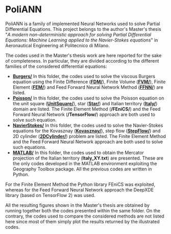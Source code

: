 # PoliANN
PoliANN is a family of implemented Neural Networks used to solve Partial Differential Equations. This project belongs to the author's Master's thesis "_A modern non-deterministic approach for solving Partial Differential Equations: Machine Learning applied to the Navier-Stokes equations_" in Aeronautical Engineering at Politecnico di Milano.


The codes used in the Master's thesis work are here reported for the sake of completeness. In particular, they are divided according to the different families of the considered differential equations:

- **[Burgers/](https://github.com/DavideZor/PoliANN/tree/master/Burgers)** In this folder, the codes used to solve the viscous Burgers equation using the Finite Difference (**[FDM/](https://github.com/DavideZor/PoliANN/tree/master/Burgers/FDM)**), Finite Volume (**[FVM/](https://github.com/DavideZor/PoliANN/tree/master/Burgers/FVM)**), Finite Element (**[FEM/](https://github.com/DavideZor/PoliANN/tree/master/Burgers/FEM)**) and Feed Forward Neural Network Method (**[FFNN/](https://github.com/DavideZor/PoliANN/tree/master/Burgers/FFNN)**) are listed.
- **[Poisson/](https://github.com/DavideZor/PoliANN/tree/master/Poisson)** In this folder, the codes used to solve the Poisson equation on the unit square (**[UnitSquare/](https://github.com/DavideZor/PoliANN/tree/master/Poisson/UnitSquare)**), star (**[Star/](https://github.com/DavideZor/PoliANN/tree/master/Poisson/Star)**) and Italian territory (**[Italy/](https://github.com/DavideZor/PoliANN/tree/master/Poisson/Italy)**) domain are listed. The Finite Element Method (**/FEniCS/**) and the Feed Forward Neural Network (**/TensorFlow/**) approach are both used to solve such equation.
- **[NavierStokes/](https://github.com/DavideZor/PoliANN/tree/master/NavierStokes)** In this folder, the codes used to solve the Navier-Stokes equations for the Kovasznay (**[Kovasznay/](https://github.com/DavideZor/PoliANN/tree/master/NavierStokes/Kovasznay)**), step flow (**[StepFlow/](https://github.com/DavideZor/PoliANN/tree/master/NavierStokes/StepFlow)**) and 2D cylinder (**[2DCylinder/](https://github.com/DavideZor/PoliANN/tree/master/NavierStokes/2DCylinder)**) problem are listed. The Finite Element Method and the Feed Forward Neural Network approach are both used to solve such equations.
- **[MATLAB/](https://github.com/DavideZor/PoliANN/tree/master/MATLAB)** In this folder, the codes used to obtain the Mercator projection of the Italian territory (**Italy_XY.txt**) are presented. These are the only codes developed in the MATLAB environment exploiting the Geography Toolbox package. All the previous codes are written in Python.

For the Finite Element Method the Python library FEniCS was exploited, whereas for the Feed Forward Neural Network approach the DeepXDE library (based on TensorFlow 2) was used.

All the resulting figures shown in the Master's thesis are obtained by running together both the codes presented within the same folder. On the contrary, the codes used to compare the considered methods are not listed here since most of them simply plot the results returned by the illustrated codes.
